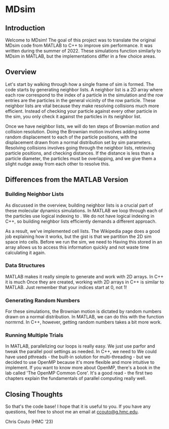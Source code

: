# MDsim

## Introduction

Welcome to MDsim! The goal of this project was to translate the original MDsim code from MATLAB to C++ to improve sim performance. It was written during the summer of 2022. These simulations function similarly to MDsim in MATLAB, but the implementations differ in a few choice areas.

## Overview

Let's start by walking through how a single frame of sim is formed. The code starts by generating neighbor lists. A neighbor list is a 2D array where each row correspond to the index of a particle in the simulation and the row entries are the particles in the general vicinity of the row particle. These neighbor lists are vital because they make resolving collisions much more efficient. Instead of checking your particle against every other particle in the sim, you only check it against the particles in its neighbor list.

Once we have neighbor lists, we will do ten steps of Brownian motion and collision resolution. Doing the Brownian motion involves adding some random displacement to each of the particle positions, with the displacement drawn from a normal distribution set by sim parameters. Resolving collisions involves going through the neighbor lists, retrieving particle positions, and checking distances. If the distance is less than a particle diameter, the particles must be overlapping, and we give them a slight nudge away from each other to resolve this.

## Differences from the MATLAB Version

### Building Neighbor Lists

As discussed in the overview, building neighbor lists is a crucial part of these molecular dynamics simulations. In MATLAB we loop through each of the particles use logical indexing to . We do not have logical indexing in C++, so building neighbor lists efficiently demands a different approach. 

As a result, we've implemented cell lists. The Wikipedia page does a good job explaining how it works, but the gist is that we partition the 2D sim space into cells. Before we run the sim, we need to Having this stored in an array allows us to access this information quickly and not waste time calculating it again. 

### Data Structures

MATLAB makes it really simple to generate and work with 2D arrays. In C++ it is much Once they are created, working with 2D arrays in C++ is similar to MATLAB. Just remember that your indices start at 0, not 1!

### Generating Random Numbers
For these simulations, the Brownian motion is dictated by random numbers drawn on a normal distribution. In MATLAB, we can do this with the function normrnd. In C++, however, getting random numbers takes a bit more work.

### Running Multiple Trials

In MATLAB, parallelizing our loops is really easy. We just use parfor and tweak the parallel pool settings as needed. In C++, we need to We could have used pthreads - the built-in solution for multi-threading - but we decided to use OpenMP because it's more flexible and more intuitive to implement. If you want to know more about OpenMP, there's a book in the lab called 'The OpenMP Common Core'. It's a good read - the first two chapters explain the fundamentals of parallel computing really well.

## Closing Thoughts

So that's the code base! I hope that it is useful to you. If you have any questions, feel free to shoot me an email at ccouto@g.hmc.edu. 

Chris Couto (HMC '23)
